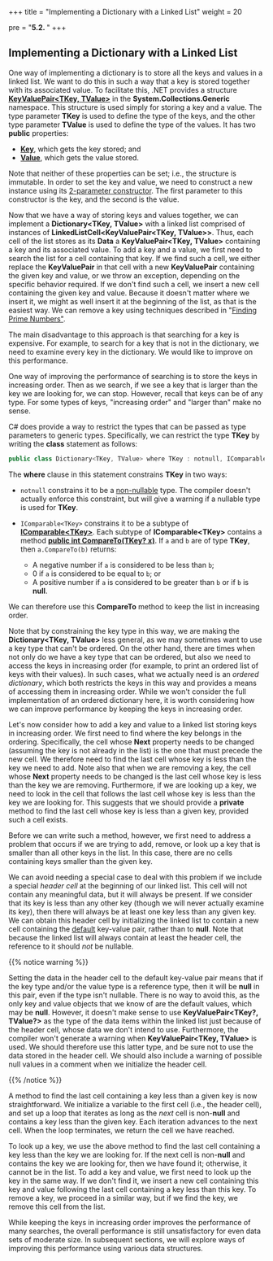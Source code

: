 +++
title = "Implementing a Dictionary with a Linked List"
weight = 20

pre = "<b>5.2. </b>"
+++

## Implementing a Dictionary with a Linked List

One way of implementing a dictionary is to store all the keys and values
in a linked list. We want to do this in such a way that a key is stored
together with its associated value. To facilitate this, .NET
provides a structure
[**KeyValuePair\<TKey, TValue\>**](https://learn.microsoft.com/en-us/dotnet/api/system.collections.generic.keyvaluepair-2?view=net-6.0)
in the **System.Collections.Generic** namespace. This structure is used
simply for storing a key and a value. The type parameter **TKey** is
used to define the type of the keys, and the other type parameter
**TValue** is used to define the type of the values. It has two
**public** properties:

  -  [**Key**](https://learn.microsoft.com/en-us/dotnet/api/system.collections.generic.keyvaluepair-2.key?view=net-6.0#system-collections-generic-keyvaluepair-2-key),
    which gets the key stored; and
  - [**Value**](https://learn.microsoft.com/en-us/dotnet/api/system.collections.generic.keyvaluepair-2.value?view=net-6.0#system-collections-generic-keyvaluepair-2-value),
    which gets the value stored.

Note that neither of these properties can be set; i.e., the structure is
immutable. In order to set the key and value, we need to construct a new
instance using its [2-parameter
constructor](https://learn.microsoft.com/en-us/dotnet/api/system.collections.generic.keyvaluepair-2.-ctor?view=net-6.0#system-collections-generic-keyvaluepair-2-ctor(-0-1)).
The first parameter to this constructor is the key, and the second is
the value.

Now that we have a way of storing keys and values together, we can
implement a **Dictionary\<TKey, TValue\>** with a linked list
comprised of instances of
**LinkedListCell\<KeyValuePair\<TKey, TValue\>\>**. Thus, each
cell of the list stores as its **Data** a
**KeyValuePair\<TKey, TValue\>** containing a key and its
associated value. To add a key and a value, we first need to search the
list for a cell containing that key. If we find such a cell, we either
replace the **KeyValuePair** in that cell with a new **KeyValuePair**
containing the given key and value, or we throw an exception, depending
on the specific behavior required. If we don't find such a cell, we
insert a new cell containing the given key and value. Because it doesn't
matter where we insert it, we might as well insert it at the beginning
of the list, as that is the easiest way. We can remove a key using
techniques described in "[Finding Prime
Numbers"](/linked-lists/sieve-eratosthenes).

The main disadvantage to this approach is that searching for a key is
expensive. For example, to search for a key that is not in the
dictionary, we need to examine every key in the dictionary. We would
like to improve on this performance.

One way of improving the performance of searching is to store the keys
in increasing order. Then as we search, if we see a key that is larger
than the key we are looking for, we can stop. However, recall that keys
can be of any type. For some types of keys, "increasing order" and
"larger than" make no sense.

<span id="where"></span> C\# does provide a way to restrict the types
that can be passed as type parameters to generic types. Specifically, we
can restrict the type **TKey** by writing the **class** statement as
follows:

```C#
public class Dictionary<TKey, TValue> where TKey : notnull, IComparable<TKey>   
```

The **where** clause in this statement constrains **TKey** in two ways:

- `notnull` constrains it to be a [non-nullable](/appendix/syntax/reference-value#nullable-types) type. The compiler doesn't actually enforce this constraint, but will give a warning if a nullable type is used for **TKey**.
- `IComparable<TKey>` constrains it to be a
  subtype of
  [**IComparable\<TKey\>**](https://learn.microsoft.com/en-us/dotnet/api/system.icomparable-1?view=net-6.0).
  Each subtype of **IComparable\<TKey\>** contains a method [**public int
  CompareTo(TKey?
  x)**](https://learn.microsoft.com/en-us/dotnet/api/system.icomparable-1.compareto?view=net-6.0#system-icomparable-1-compareto(-0)). If `a`
  and `b` are of type **TKey**, then `a.CompareTo(b)` returns:

  - A negative number if `a` is considered to be less than `b`;
  - 0 if `a` is considered to be equal to `b`; or
  - A positive number if `a` is considered to be greater than `b` or if `b` is **null**.

We can therefore use this **CompareTo** method to keep the list in
increasing order.

Note that by constraining the key type in this way, we are making the
**Dictionary\<TKey, TValue\>** less general, as we may sometimes want
to use a key type that can't be ordered. On the other hand, there are
times when not only do we have a key type that can be ordered, but also
we need to access the keys in increasing order (for example, to print an
ordered list of keys with their values). In such cases, what we actually
need is an *ordered dictionary*, which both restricts the keys in this
way and provides a means of accessing them in increasing order. While we
won't consider the full implementation of an ordered dictionary here, it
is worth considering how we can improve performance by keeping the keys
in increasing order.

Let's now consider how to add a key and value to a linked list storing
keys in increasing order. We first need to find where the key belongs in
the ordering. Specifically, the cell whose **Next** property needs to be
changed (assuming the key is not already in the list) is the one that
must precede the new cell. We therefore need to find the last cell whose
key is less than the key we need to add. Note also that when we are
removing a key, the cell whose **Next** property needs to be changed is
the last cell whose key is less than the key we are removing.
Furthermore, if we are looking up a key, we need to look in the cell
that follows the last cell whose key is less than the key we are looking
for. This suggests that we should provide a **private** method to find
the last cell whose key is less than a given key, provided such a cell exists.

Before we can write such a method, however, we first need to address a
problem that occurs if we are trying to add, remove, or look up a key
that is smaller than all other keys in the list. In this case, there are
no cells containing keys smaller than the given key.

We can avoid needing a special case to deal with this problem if we
include a special *header cell* at the beginning of our linked list.
This cell will not contain any meaningful data, but it will always be
present. If we consider that its key is less than any other key (though
we will never actually examine its key), then there will always be at
least one key less than any given key. We can obtain this
header cell by initializing the linked list to contain a new cell containing the [default](/stacks-queues/stack-impl#default-value) key-value pair,
rather than to **null**. Note that because the linked list will always contain at least the header cell, the reference to it should *not* be nullable.

{{% notice warning %}}

Setting the data in the header cell to the default key-value pair means that if the key type and/or the value type is a reference type, then it will be **null** in this pair, even if the type isn't nullable. There is no way to avoid this, as the only key and value objects that we know of are the default values, which may be **null**. However, it doesn't make sense to use **KeyValuePair\<TKey?, TValue?\>** as the type of the data items within the linked list just because of the header cell, whose data we don't intend to use. Furthermore, the compiler won't generate a warning when **KeyValuePair\<TKey, TValue\>** is used. We should therefore use this latter type, and be sure not to use the data stored in the header cell. We should also include a warning of possible null values in a comment when we initialize the header cell.

{{% /notice %}}

A method to find the last cell containing a key less than a given key is
now straightforward. We initialize a variable to the first cell (i.e.,
the header cell), and set up a loop that iterates as long as the *next*
cell is non-**null** and contains a key less than the given key. Each
iteration advances to the next cell. When the loop terminates, we return
the cell we have reached.

To look up a key, we use the above method to find the last cell
containing a key less than the key we are looking for. If the next cell
is non-**null** and contains the key we are looking for, then we have
found it; otherwise, it cannot be in the list. To add a key and value,
we first need to look up the key in the same way. If we don't find it,
we insert a new cell containing this key and value following the last
cell containing a key less than this key. To remove a key, we proceed in
a similar way, but if we find the key, we remove this cell from the
list.

While keeping the keys in increasing order improves the performance of
many searches, the overall performance is still unsatisfactory for even
data sets of moderate size. In subsequent sections, we will explore ways
of improving this performance using various data structures.
